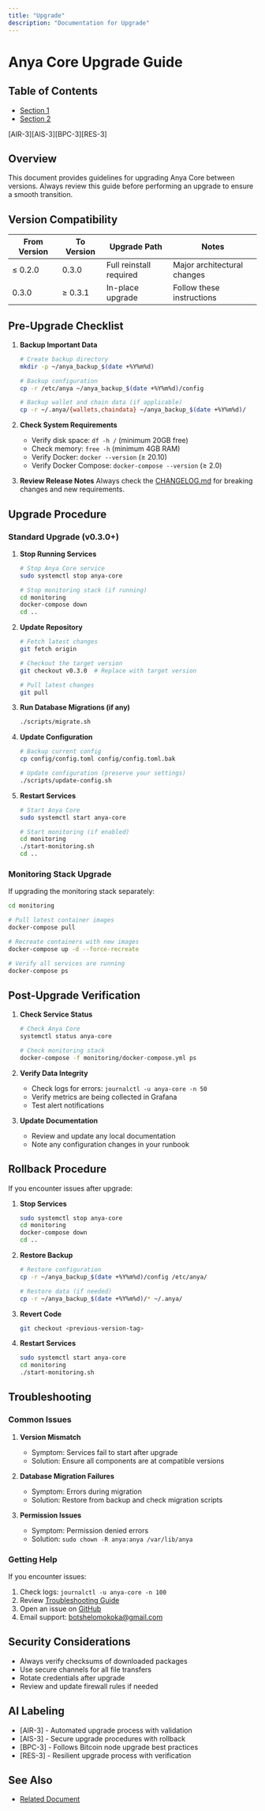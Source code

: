 ```yaml
---
title: "Upgrade"
description: "Documentation for Upgrade"
---
```


# Anya Core Upgrade Guide

## Table of Contents

- [Section 1](#section-1)
- [Section 2](#section-2)


[AIR-3][AIS-3][BPC-3][RES-3]

## Overview

This document provides guidelines for upgrading Anya Core between versions. Always review this guide before performing an upgrade to ensure a smooth transition.

## Version Compatibility

| From Version | To Version | Upgrade Path | Notes |
|-------------|-----------|--------------|-------|
| ≤ 0.2.0    | 0.3.0     | Full reinstall required | Major architectural changes |
| 0.3.0      | ≥ 0.3.1   | In-place upgrade | Follow these instructions |

## Pre-Upgrade Checklist

1. **Backup Important Data**

   ```bash
   # Create backup directory
   mkdir -p ~/anya_backup_$(date +%Y%m%d)
   
   # Backup configuration
   cp -r /etc/anya ~/anya_backup_$(date +%Y%m%d)/config
   
   # Backup wallet and chain data (if applicable)
   cp -r ~/.anya/{wallets,chaindata} ~/anya_backup_$(date +%Y%m%d)/
   ```

2. **Check System Requirements**
   - Verify disk space: `df -h /` (minimum 20GB free)
   - Check memory: `free -h` (minimum 4GB RAM)
   - Verify Docker: `docker --version` (≥ 20.10)
   - Verify Docker Compose: `docker-compose --version` (≥ 2.0)

3. **Review Release Notes**
   Always check the [CHANGELOG.md](../dependencies/CHANGELOG.md) for breaking changes and new requirements.

## Upgrade Procedure

### Standard Upgrade (v0.3.0+)

1. **Stop Running Services**

   ```bash
   # Stop Anya Core service
   sudo systemctl stop anya-core
   
   # Stop monitoring stack (if running)
   cd monitoring
   docker-compose down
   cd ..
   ```

2. **Update Repository**

   ```bash
   # Fetch latest changes
   git fetch origin
   
   # Checkout the target version
   git checkout v0.3.0  # Replace with target version
   
   # Pull latest changes
   git pull
   ```

3. **Run Database Migrations (if any)**

   ```bash
   ./scripts/migrate.sh
   ```

4. **Update Configuration**

   ```bash
   # Backup current config
   cp config/config.toml config/config.toml.bak
   
   # Update configuration (preserve your settings)
   ./scripts/update-config.sh
   ```

5. **Restart Services**

   ```bash
   # Start Anya Core
   sudo systemctl start anya-core
   
   # Start monitoring (if enabled)
   cd monitoring
   ./start-monitoring.sh
   cd ..
   ```

### Monitoring Stack Upgrade

If upgrading the monitoring stack separately:

```bash
cd monitoring

# Pull latest container images
docker-compose pull

# Recreate containers with new images
docker-compose up -d --force-recreate

# Verify all services are running
docker-compose ps
```

## Post-Upgrade Verification

1. **Check Service Status**

   ```bash
   # Check Anya Core
   systemctl status anya-core
   
   # Check monitoring stack
   docker-compose -f monitoring/docker-compose.yml ps
   ```

2. **Verify Data Integrity**
   - Check logs for errors: `journalctl -u anya-core -n 50`
   - Verify metrics are being collected in Grafana
   - Test alert notifications

3. **Update Documentation**
   - Review and update any local documentation
   - Note any configuration changes in your runbook

## Rollback Procedure

If you encounter issues after upgrade:

1. **Stop Services**

   ```bash
   sudo systemctl stop anya-core
   cd monitoring
   docker-compose down
   cd ..
   ```

2. **Restore Backup**

   ```bash
   # Restore configuration
   cp -r ~/anya_backup_$(date +%Y%m%d)/config /etc/anya/
   
   # Restore data (if needed)
   cp -r ~/anya_backup_$(date +%Y%m%d)/* ~/.anya/
   ```

3. **Revert Code**

   ```bash
   git checkout <previous-version-tag>
   ```

4. **Restart Services**

   ```bash
   sudo systemctl start anya-core
   cd monitoring
   ./start-monitoring.sh
   ```

## Troubleshooting

### Common Issues

1. **Version Mismatch**
   - Symptom: Services fail to start after upgrade
   - Solution: Ensure all components are at compatible versions
   
2. **Database Migration Failures**
   - Symptom: Errors during migration
   - Solution: Restore from backup and check migration scripts
   
3. **Permission Issues**
   - Symptom: Permission denied errors
   - Solution: `sudo chown -R anya:anya /var/lib/anya`

### Getting Help

If you encounter issues:

1. Check logs: `journalctl -u anya-core -n 100`
2. Review [Troubleshooting Guide](installation/troubleshooting.md)
3. Open an issue on [GitHub](https://github.com/your-org/anya-core/issues)
4. Email support: <botshelomokoka@gmail.com>

## Security Considerations

- Always verify checksums of downloaded packages
- Use secure channels for all file transfers
- Rotate credentials after upgrade
- Review and update firewall rules if needed

## AI Labeling

- [AIR-3] - Automated upgrade process with validation
- [AIS-3] - Secure upgrade procedures with rollback
- [BPC-3] - Follows Bitcoin node upgrade best practices
- [RES-3] - Resilient upgrade process with verification

## See Also

- [Related Document](#related-document)

